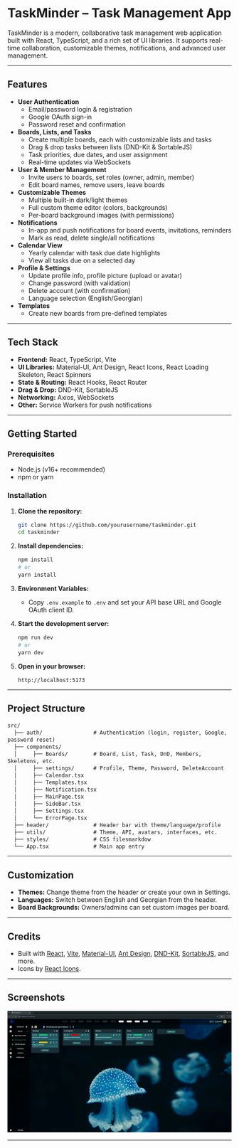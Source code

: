 # TaskMinder – Task Management App

TaskMinder is a modern, collaborative task management web application built with React, TypeScript, and a rich set of UI libraries. It supports real-time collaboration, customizable themes, notifications, and advanced user management.

---

## Features

- **User Authentication**
  - Email/password login & registration
  - Google OAuth sign-in
  - Password reset and confirmation
- **Boards, Lists, and Tasks**
  - Create multiple boards, each with customizable lists and tasks
  - Drag & drop tasks between lists (DND-Kit & SortableJS)
  - Task priorities, due dates, and user assignment
  - Real-time updates via WebSockets
- **User & Member Management**
  - Invite users to boards, set roles (owner, admin, member)
  - Edit board names, remove users, leave boards
- **Customizable Themes**
  - Multiple built-in dark/light themes
  - Full custom theme editor (colors, backgrounds)
  - Per-board background images (with permissions)
- **Notifications**
  - In-app and push notifications for board events, invitations, reminders
  - Mark as read, delete single/all notifications
- **Calendar View**
  - Yearly calendar with task due date highlights
  - View all tasks due on a selected day
- **Profile & Settings**
  - Update profile info, profile picture (upload or avatar)
  - Change password (with validation)
  - Delete account (with confirmation)
  - Language selection (English/Georgian)
- **Templates**
  - Create new boards from pre-defined templates

---

## Tech Stack

- **Frontend:** React, TypeScript, Vite
- **UI Libraries:** Material-UI, Ant Design, React Icons, React Loading Skeleton, React Spinners
- **State & Routing:** React Hooks, React Router
- **Drag & Drop:** DND-Kit, SortableJS
- **Networking:** Axios, WebSockets
- **Other:** Service Workers for push notifications

---

## Getting Started

### Prerequisites

- Node.js (v16+ recommended)
- npm or yarn

### Installation

1. **Clone the repository:**
   ```bash
   git clone https://github.com/yourusername/taskminder.git
   cd taskminder
   ```

2. **Install dependencies:**
   ```bash
   npm install
   # or
   yarn install
   ```

3. **Environment Variables:**
   - Copy `.env.example` to `.env` and set your API base URL and Google OAuth client ID.

4. **Start the development server:**
   ```bash
   npm run dev
   # or
   yarn dev
   ```

5. **Open in your browser:**
   ```
   http://localhost:5173
   ```

---

## Project Structure

```
src/
  ├── auth/                # Authentication (login, register, Google, password reset)
  ├── components/
  │     ├── Boards/        # Board, List, Task, DnD, Members, Skeletons, etc.
  │     ├── settings/      # Profile, Theme, Password, DeleteAccount
  │     ├── Calendar.tsx
  │     ├── Templates.tsx
  │     ├── Notification.tsx
  │     ├── MainPage.tsx
  │     ├── SideBar.tsx
  │     ├── Settings.tsx
  │     └── ErrorPage.tsx
  ├── header/              # Header bar with theme/language/profile
  ├── utils/               # Theme, API, avatars, interfaces, etc.
  ├── styles/              # CSS filesmarkdow
  └── App.tsx              # Main app entry
```

---

## Customization

- **Themes:** Change theme from the header or create your own in Settings.
- **Languages:** Switch between English and Georgian from the header.
- **Board Backgrounds:** Owners/admins can set custom images per board.

---



## Credits

- Built with [React](https://react.dev/), [Vite](https://vite.dev/), [Material-UI](https://mui.com/), [Ant Design](https://ant.design/), [DND-Kit](https://dndkit.com/), [SortableJS](https://sortablejs.github.io/Sortable/), and more.
- Icons by [React Icons](https://react-icons.github.io/react-icons/).

---

## Screenshots

![Board View](./src/assets/screen_text.png)

---
